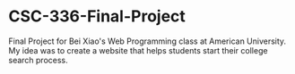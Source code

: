 # CSC-336-Final-Project
Final Project for Bei Xiao's Web Programming class at American University. My idea was to create a website that helps students start their college search process.
